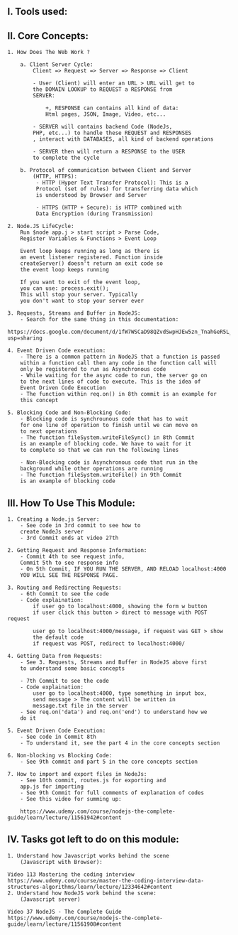 ## I. Tools used:

## II. Core Concepts:

    1. How Does The Web Work ?

        a. Client Server Cycle:
            Client => Request => Server => Response => Client

            - User (Client) will enter an URL > URL will get to
            the DOMAIN LOOKUP to REQUEST a RESPONSE from
            SERVER:

                +, RESPONSE can contains all kind of data:
                Html pages, JSON, Image, Video, etc...

            - SERVER will contains backend Code (NodeJs,
            PHP, etc...) to handle these REQUEST and RESPONSES
            , interact with DATABASES, all kind of backend operations

            - SERVER then will return a RESPONSE to the USER
            to complete the cycle

        b. Protocol of communication between Client and Server
            (HTTP, HTTPS):
             - HTTP (Hyper Text Transfer Protocol): This is a
             Protocol (set of rules) for transferring data which
             is understood by Browser and Server

             - HTTPS (HTTP + Secure): is HTTP combined with
             Data Encryption (during Transmission)

    2. Node.JS LifeCycle:
        Run $node app.j > start script > Parse Code,
        Register Variables & Functions > Event Loop

        Event loop keeps running as long as there is
        an event listener registered. Function inside
        createServer() doesn't return an exit code so
        the event loop keeps running

        If you want to exit of the event loop,
        you can use: process.exit();
        This will stop your server. Typically
        you don't want to stop your server ever

    3. Requests, Streams and Buffer in NodeJS:
        - Search for the same thing in this documentation:
        https://docs.google.com/document/d/1fW7WSCaD98QZvdSwpHJEw5zn_TnahGeR5L_FRu__XnM/edit?usp=sharing

    4. Event Driven Code execution:
        - There is a common pattern in NodeJS that a function is passed
        within a function call then any code in the function call will
        only be registered to run as Asynchronous code
        - While waiting for the async code to run, the server go on
        to the next lines of code to execute. This is the idea of
        Event Driven Code Execution
        - The function within req.on() in 8th commit is an example for
        this concept

    5. Blocking Code and Non-Blocking Code:
        - Blocking code is synchrounous code that has to wait
        for one line of operation to finish until we can move on
        to next operations
        - The function fileSystem.writeFileSync() in 8th Commit
        is an example of blocking code. We have to wait for it
        to complete so that we can run the following lines

        - Non-Blocking code is Asynchronous code that run in the
        background while other operations are running
        - The function fileSystem.writeFile() in 9th Commit
        is an example of blocking code

## III. How To Use This Module:

    1. Creating a Node.js Server:
        - See code in 3rd commit to see how to
        create NodeJs server
        - 3rd Commit ends at video 27th

    2. Getting Request and Response Information:
        - Commit 4th to see request info,
        Commit 5th to see response info
        - On 5th Commit, IF YOU RUN THE SERVER, AND RELOAD localhost:4000
        YOU WILL SEE THE RESPONSE PAGE.

    3. Routing and Redirecting Requests:
        - 6th Commit to see the code
        - Code explaination:
            if user go to localhost:4000, showing the form w button
            if user click this button > direct to message with POST request

            user go to localhost:4000/message, if request was GET > show
            the default code
            if request was POST, redirect to localhost:4000/

    4. Getting Data from Requests:
        - See 3. Requests, Streams and Buffer in NodeJS above first
        to understand some basic concepts

        - 7th Commit to see the code
        - Code explaination:
            user go to localhost:4000, type something in input box,
            send message > The content will be written in
            message.txt file in the server
        - See req.on('data') and req.on('end') to understand how we
        do it

    5. Event Driven Code Execution:
        - See code in Commit 8th
        - To understand it, see the part 4 in the core concepts section

    6. Non-blocking vs Blocking Code:
        - See 9th commit and part 5 in the core concepts section

    7. How to import and export files in NodeJs:
        - See 10th commit, routes.js for exporting and
        app.js for importing
        - See 9th Commit for full comments of explanation of codes
        - See this video for summing up:

        https://www.udemy.com/course/nodejs-the-complete-guide/learn/lecture/11561942#content

## IV. Tasks got left to do on this module:

    1. Understand how Javascript works behind the scene
        (Javascript with Browser):

    Video 113 Mastering the coding interview
    https://www.udemy.com/course/master-the-coding-interview-data-structures-algorithms/learn/lecture/12334642#content
    2. Understand how NodeJS work behind the scene:
        (Javascript server)

    Video 37 NodeJS - The Complete Guide
    https://www.udemy.com/course/nodejs-the-complete-guide/learn/lecture/11561908#content
